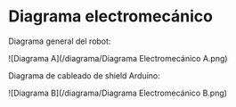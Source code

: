# Diagrama electromecánico

Diagrama general del robot:

![Diagrama A](/diagrama/Diagrama Electromecánico A.png)


Diagrama de cableado de shield Arduino:

![Diagrama B](/diagrama/Diagrama Electromecánico B.png)
